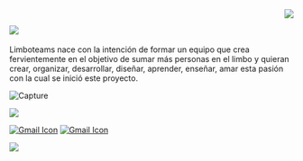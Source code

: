 <img align="right" src="https://user-images.githubusercontent.com/5713670/87202985-820dcb80-c2b6-11ea-9f56-7ec461c497c3.gif" style="max-width: 100%; display: inline-block;" data-target="animated-image.originalImage" />

## <img  src="https://www.limboteams.com/assets/img/icons/logo.png" style="max-width: 100%; display: inline-block;" />
Limboteams
nace con la intención de formar un equipo que crea fervientemente en el objetivo de sumar más personas en el limbo y quieran crear, organizar, desarrollar, diseñar, aprender, enseñar, amar esta pasión con la cual se inició este proyecto.


![Capture](https://user-images.githubusercontent.com/86364396/216601912-dc28c52e-6413-4f3a-8e02-00f4b64c8fc5.PNG)



 <img  src="https://github.com/gauravghongde/social-icons/blob/master/SVG/Color/Gmail.svg" style="max-width: 100%; display: inline-block;" />
 
 
 [![Gmail Icon](https://github.com/gauravghongde/social-icons/blob/master/SVG/Color/Gmail.svg)](https://mail.google.com/) [![Gmail Icon](https://github.com/gauravghongde/social-icons/blob/master/SVG/Color/LinkedIN.svg)](https://www.linkedin.com/company/limboteams/)

  <img  src="https://github.com/gauravghongde/social-icons/blob/master/SVG/Color/LinkedIN.svg" style="max-width: 100%; display: inline-block;" /> 
 
 
 

